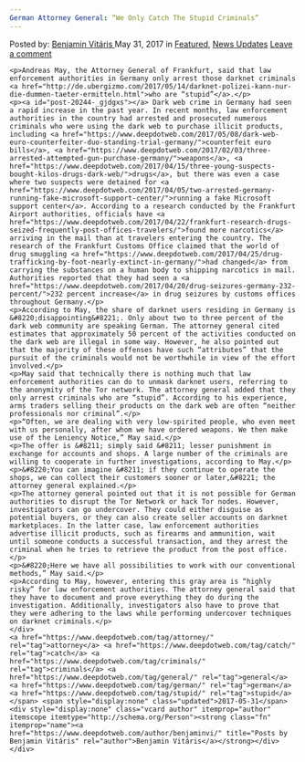 ```yaml
---
German Attorney General: “We Only Catch The Stupid Criminals”
---
```

<article class="post-listing post-20244 post type-post status-publish format-standard has-post-thumbnail hentry  tag-attorney tag-catch tag-criminals tag-general tag-german tag-stupid">
    <div class="post-inner">
        <span>Posted by: <a href="https://www.deepdotweb.com/author/benjaminvi/" title="">Benjamin Vitáris </a></span>
    <span>May 31, 2017</span>
    <span>in <a href="https://www.deepdotweb.com/category/deepdot-news/" rel="category tag">Featured</a>, <a href="https://www.deepdotweb.com/category/news-updates/" rel="category tag">News Updates</a></span>
    <span><a href="https://www.deepdotweb.com/2017/05/31/german-attorney-general-catch-stupid-criminals/#respond">Leave a comment</a></span>
    </p>
    <div class="clear"></div>
    
    <p>Andreas May, the Attorney General of Frankfurt, said that law enforcement authorities in Germany only arrest those darknet criminals <a href="http://de.ubergizmo.com/2017/05/14/darknet-polizei-kann-nur-die-dummen-taeter-ermitteln.html">who are “stupid”</a>.</p>
    <p><a id="post-20244-_gjdgxs"></a> Dark web crime in Germany had seen a rapid increase in the past year. In recent months, law enforcement authorities in the country had arrested and prosecuted numerous criminals who were using the dark web to purchase illicit products, including <a href="https://www.deepdotweb.com/2017/05/08/dark-web-euro-counterfeiter-duo-standing-trial-germany/">counterfeit euro bills</a>, <a href="https://www.deepdotweb.com/2017/02/03/three-arrested-attempted-gun-purchase-germany/">weapons</a>, <a href="https://www.deepdotweb.com/2017/04/15/three-young-suspects-bought-kilos-drugs-dark-web/">drugs</a>, but there was even a case where two suspects were detained for <a href="https://www.deepdotweb.com/2017/04/05/two-arrested-germany-running-fake-microsoft-support-center/">running a fake Microsoft support center</a>. According to a research conducted by the Frankfurt Airport authorities, officials have <a href="https://www.deepdotweb.com/2017/04/22/frankfurt-research-drugs-seized-frequently-post-offices-travelers/">found more narcotics</a> arriving in the mail than at travelers entering the country. The research of the Frankfurt Customs Office claimed that the world of drug smuggling <a href="https://www.deepdotweb.com/2017/04/25/drug-trafficking-by-foot-nearly-extinct-in-germany/">had changed</a> from carrying the substances on a human body to shipping narcotics in mail. Authorities reported that they had seen a <a href="https://www.deepdotweb.com/2017/04/20/drug-seizures-germany-232-percent/">232 percent increase</a> in drug seizures by customs offices throughout Germany.</p>
    <p>According to May, the share of darknet users residing in Germany is &#8220;disappointing&#8221;. Only about two to three percent of the dark web community are speaking German. The attorney general cited estimates that approximately 50 percent of the activities conducted on the dark web are illegal in some way. However, he also pointed out that the majority of these offenses have such “attributes” that the pursuit of the criminals would not be worthwhile in view of the effort involved.</p>
    <p>May said that technically there is nothing much that law enforcement authorities can do to unmask darknet users, referring to the anonymity of the Tor network. The attorney general added that they only arrest criminals who are “stupid”. According to his experience, arms traders selling their products on the dark web are often “neither professionals nor criminal”.</p>
    <p>“Often, we are dealing with very low-spirited people, who even meet with us personally, after whom we have ordered weapons. We then make use of the Leniency Notice,” May said.</p>
    <p>The offer is &#8211; simply said &#8211; lesser punishment in exchange for accounts and shops. A large number of the criminals are willing to cooperate in further investigations, according to May.</p>
    <p>&#8220;You can imagine &#8211; if they continue to operate the shops, we can collect their customers sooner or later,&#8221; the attorney general explained.</p>
    <p>The attorney general pointed out that it is not possible for German authorities to disrupt the Tor Network or hack Tor nodes. However, investigators can go undercover. They could either disguise as potential buyers, or they can also create seller accounts on darknet marketplaces. In the latter case, law enforcement authorities advertise illicit products, such as firearms and ammunition, wait until someone conducts a successful transaction, and they arrest the criminal when he tries to retrieve the product from the post office.</p>
    <p>&#8220;Here we have all possibilities to work with our conventional methods,” May said.</p>
    <p>According to May, however, entering this gray area is “highly risky” for law enforcement authorities. The attorney general said that they have to document and prove everything they do during the investigation. Additionally, investigators also have to prove that they were adhering to the laws while performing undercover techniques on darknet criminals.</p>
    </div>
    <a href="https://www.deepdotweb.com/tag/attorney/" rel="tag">attorney</a> <a href="https://www.deepdotweb.com/tag/catch/" rel="tag">catch</a> <a href="https://www.deepdotweb.com/tag/criminals/" rel="tag">criminals</a> <a href="https://www.deepdotweb.com/tag/general/" rel="tag">general</a> <a href="https://www.deepdotweb.com/tag/german/" rel="tag">german</a> <a href="https://www.deepdotweb.com/tag/stupid/" rel="tag">stupid</a></span> <span style="display:none" class="updated">2017-05-31</span>
    <div style="display:none" class="vcard author" itemprop="author" itemscope itemtype="http://schema.org/Person"><strong class="fn" itemprop="name"><a href="https://www.deepdotweb.com/author/benjaminvi/" title="Posts by Benjamin Vitáris" rel="author">Benjamin Vitáris</a></strong></div>
    </div>
</article>

